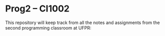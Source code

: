 # Prog2 – CI1002

This repository will keep track from all the notes and assignments from the second programming classroom at UFPR:
